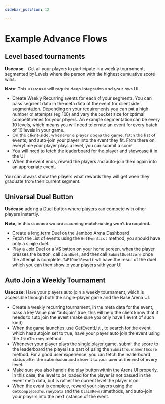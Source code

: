 ```yaml
---
sidebar_position: 12

---
```


# Example Advance Flows

## Level based tournaments

**Usecase** - Get all your players to participate in a weekly tournament, segmented by Levels where the person with the highest cumulative score wins.

**Note**: This usercase will require deep integration and your own UI.

- Create Weekly Recurring events for each of your segments. You can pass segment data in the meta data of the event for client side segmentation. Depending on your requirements you can put a high number of attempts (eg 100) and vary the bucket size for optimal competitivenes for your players. An example segmentation can be every 10 levels, which means you will need to create an event for every batch of 10 levels in your game.
- On the client-side, whenever a player opens the game, fetch the list of events, and auto-join your player into the event they fit. From there on, everytime your player plays a level, you can submit a score.
- You will need to fetch the leaderboard for the player and showcase it in the UI
- When the event ends, reward the players and auto-join them again into an appropriate event.

You can always show the players what rewards they will get when they graduate from their current segment. 

## Universal Duel Button

**Usecase** adding a Duel button where players can compete with other players instantly. 

**Note**, in this usecase we are assuming matchmaking won’t be required.

- Create a long term Duel on the Jambox Arena Dashboard 
- Fetch the List of events using the `GetEventList` method, you should have only a single duel. 
- Play a Join Duel or a VS button on your home screen, when the player presses the button, call `JoinDuel`, and then call `SubmitDuelScore` once the attempt is complete. `IAPIDuelResult` will have the result of the duel which you can then show to your players with your UI

## Auto Join a Weekly Tournament

**Usecase**: Have your players auto join a weekly tournament, which is accessible through both the single-player game and the Base Arena UI. 

- Create a weekly recurring tournament, in the meta data for the event, pass a key Value pair “autojoin”:true, this will help the client know that it needs to auto join the event (make sure you only have 1 event of such kind)
- When the game launches, use GetEventList , to search for the event which has autojoin set to true, have your player auto join the event using the `JoinTourney` method. 
- Whenever your player plays the single player game, submit the score to the leaderboard the player is a part of using the `SubmitTournamentScore` method. For a good user experience, you can fetch the leaderboard status after the submission and show it to your user at the end of every level. 
- Make sure you also handle the play button within the Arena UI properly, in this case, the level to be loaded for the player is not passed in the event meta data, but is rather the current level the player is on.
- When the event is complete, reward your players using the `GetCompletedTourneyData` and the `ClaimReward` ​​methods, and auto-join your players into the next instance of the event.